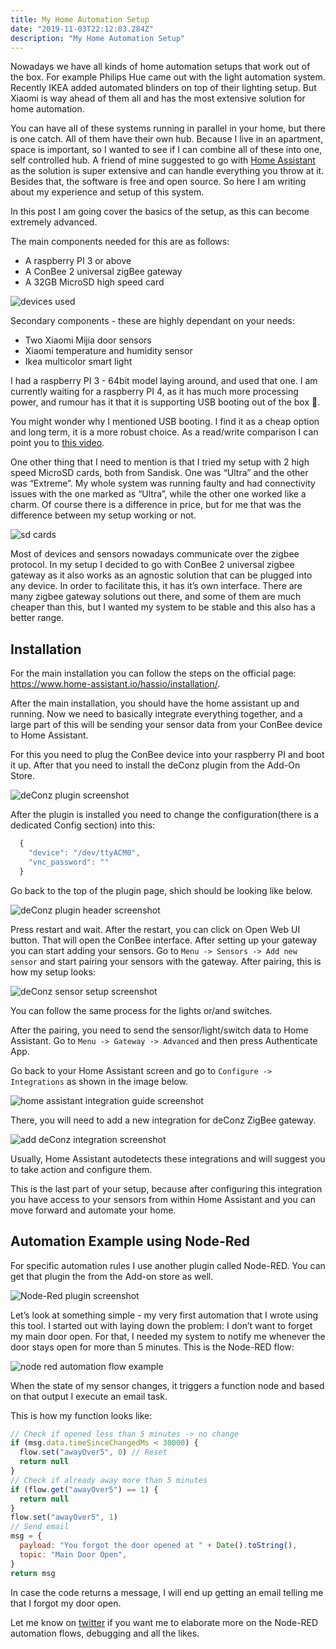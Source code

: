 ```yaml
---
title: My Home Automation Setup
date: "2019-11-03T22:12:03.284Z"
description: "My Home Automation Setup"
---
```


Nowadays we have all kinds of home automation setups that work out of the box. For example Philips Hue came out with the light automation system. Recently IKEA added automated blinders on top of their lighting setup. But Xiaomi is way ahead of them all and has the most extensive solution for home automation.

You can have all of these systems running in parallel in your home, but there is one catch. All of them have their own hub. Because I live in an apartment, space is important, so I wanted to see if I can combine all of these into one, self controlled hub. A friend of mine suggested to go with [Home Assistant](https://www.home-assistant.io/hassio/) as the solution is super extensive and can handle everything you throw at it. Besides that, the software is free and open source. So here I am writing about my experience and setup of this system.

In this post I am going cover the basics of the setup, as this can become extremely advanced.

The main components needed for this are as follows:

- A raspberry PI 3 or above
- A ConBee 2 universal zigBee gateway
- A 32GB MicroSD high speed card

![devices used](./devices.jpg)

Secondary components - these are highly dependant on your needs:

- Two Xiaomi Mijia door sensors
- Xiaomi temperature and humidity sensor
- Ikea multicolor smart light

I had a raspberry PI 3 - 64bit model laying around, and used that one. I am currently waiting for a raspberry PI 4, as it has much more processing power, and rumour has it that it is supporting USB booting out of the box 🤷‍.

You might wonder why I mentioned USB booting. I find it as a cheap option and long term, it is a more robust choice. As a read/write comparison I can point you to [this video](https://youtu.be/-4LSWGnmh0g).

One other thing that I need to mention is that I tried my setup with 2 high speed MicroSD cards, both from Sandisk. One was “Ultra” and the other was “Extreme”. My whole system was running faulty and had connectivity issues with the one marked as “Ultra”, while the other one worked like a charm. Of course there is a difference in price, but for me that was the difference between my setup working or not.

![sd cards](./sd_cards.jpg)

Most of devices and sensors nowadays communicate over the zigbee protocol. In my setup I decided to go with ConBee 2 universal zigbee gateway as it also works as an agnostic solution that can be plugged into any device. In order to facilitate this, it has it’s own interface.
There are many zigbee gateway solutions out there, and some of them are much cheaper than this, but I wanted my system to be stable and this also has a better range.

## Installation

For the main installation you can follow the steps on the official page:
https://www.home-assistant.io/hassio/installation/.

After the main installation, you should have the home assistant up and running. Now we need to basically integrate everything together, and a large part of this will be sending your sensor data from your ConBee device to Home Assistant.

For this you need to plug the ConBee device into your raspberry PI and boot it up. After that you need to install the deConz plugin from the Add-On Store.

![deConz plugin screenshot](./deConz_plugin.png)

After the plugin is installed you need to change the configuration(there is a dedicated Config section) into this:

```js
  {
    "device": "/dev/ttyACM0",
    "vnc_password": ""
  }
```

Go back to the top of the plugin page, shich should be looking like below.

![deConz plugin header screenshot](./deConz_plugin_header.png)

Press restart and wait. After the restart, you can click on Open Web UI button. That will open the ConBee interface. After setting up your gateway you can start adding your sensors. Go to `Menu -> Sensors -> Add new sensor` and start pairing your sensors with the gateway. After pairing, this is how my setup looks:

![deConz sensor setup screenshot](./sensor_setup_example.png)

You can follow the same process for the lights or/and switches.

After the pairing, you need to send the sensor/light/switch data to Home Assistant. Go to `Menu -> Gateway -> Advanced` and then press Authenticate App.

Go back to your Home Assistant screen and go to `Configure -> Integrations` as shown in the image below.

![home assistant integration guide screenshot](./home_assistant_integrations.png)

There, you will need to add a new integration for deConz ZigBee gateway.

![add deConz integration screenshot](./add_integration.png)

Usually, Home Assistant autodetects these integrations and will suggest you to take action and configure them.

This is the last part of your setup, because after configuring this integration you have access to your sensors from within Home Assistant and you can move forward and automate your home.

## Automation Example using Node-Red

For specific automation rules I use another plugin called Node-RED. You can get that plugin the from the Add-on store as well.

![Node-Red plugin screenshot](./node_red_plugin.png)

Let’s look at something simple - my very first automation that I wrote using this tool. I started out with laying down the problem: I don’t want to forget my main door open. For that, I needed my system to notify me whenever the door stays open for more than 5 minutes.
This is the Node-RED flow:

![node red automation flow example](./node_red_integration.png)

When the state of my sensor changes, it triggers a function node and based on that output I execute an email task.

This is how my function looks like:

```js
// Check if opened less than 5 minutes -> no change
if (msg.data.timeSinceChangedMs < 30000) {
  flow.set("awayOver5", 0) // Reset
  return null
}
// Check if already away more than 5 minutes
if (flow.get("awayOver5") == 1) {
  return null
}
flow.set("awayOver5", 1)
// Send email
msg = {
  payload: "You forgot the door opened at " + Date().toString(),
  topic: "Main Door Open",
}
return msg
```

In case the code returns a message, I will end up getting an email telling me that I forgot my door open.

Let me know on [twitter](https://twitter.com/paulmorar) if you want me to elaborate more on the Node-RED automation flows, debugging and all the likes.
